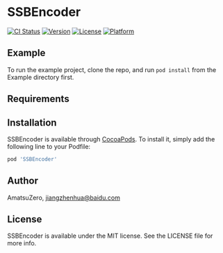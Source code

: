 # SSBEncoder

[![CI Status](https://img.shields.io/travis/AmatsuZero/SSBEncoder.svg?style=flat)](https://travis-ci.org/AmatsuZero/SSBEncoder)
[![Version](https://img.shields.io/cocoapods/v/SSBEncoder.svg?style=flat)](https://cocoapods.org/pods/SSBEncoder)
[![License](https://img.shields.io/cocoapods/l/SSBEncoder.svg?style=flat)](https://cocoapods.org/pods/SSBEncoder)
[![Platform](https://img.shields.io/cocoapods/p/SSBEncoder.svg?style=flat)](https://cocoapods.org/pods/SSBEncoder)

## Example

To run the example project, clone the repo, and run `pod install` from the Example directory first.

## Requirements

## Installation

SSBEncoder is available through [CocoaPods](https://cocoapods.org). To install
it, simply add the following line to your Podfile:

```ruby
pod 'SSBEncoder'
```

## Author

AmatsuZero, jiangzhenhua@baidu.com

## License

SSBEncoder is available under the MIT license. See the LICENSE file for more info.
